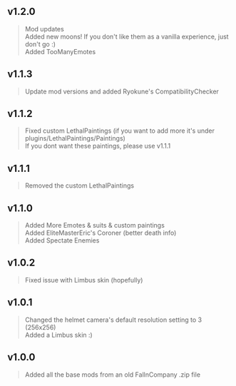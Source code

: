 ## v1.2.0
> Mod updates\
> Added new moons! If you don't like them as a vanilla experience, just don't go :)\
> Added TooManyEmotes

## v1.1.3
> Update mod versions and added Ryokune's CompatibilityChecker

## v1.1.2
> Fixed custom LethalPaintings (if you want to add more it's under plugins/LethalPaintings/Paintings)\
>If you dont want these paintings, please use v1.1.1

## v1.1.1
> Removed the custom LethalPaintings

## v1.1.0
> Added More Emotes & suits & custom paintings\
> Added EliteMasterEric's Coroner (better death info)\
> Added Spectate Enemies

## v1.0.2
> Fixed issue with Limbus skin (hopefully)

## v1.0.1
> Changed the helmet camera's default resolution setting to 3 (256x256)\
Added a Limbus skin :)

## v1.0.0
> Added all the base mods from an old FallnCompany .zip file